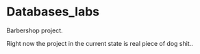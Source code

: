 # Databases_labs
Barbershop project.

Right now the project in the current state is real piece of dog shit.. 
